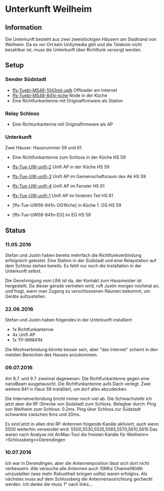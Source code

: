 # Unterkunft Weilheim

## Information
Die Unterkunft besteht aus zwei zweistöckigen Häusern am Stadtrand von Weilheim. Da es vor Ort kein Unitymedia gibt und die Telekom nicht bezahlbar ist, muss die Unterkunft über Richtfunk versorgt werden. 


## Setup

### Sender Südstadt
* [ffs-Tuebi-MS48-1043nd-uplk](ffs-Tuebi-MS48-1043nd-uplk.sh) Offloader am Internet
* [ffs-Tuebi-MS48-841n-kche](ffs-Tuebi-MS48-841n-kche.sh) Node in der Küche
* Eine Richtfunkantenne mit Originalfirmware als Station

### Relay Schloss
* Eine Richtunkantenne mit Originalfirmware als AP

### Unterkunft
Zwei Häuser: Hausnummer 59 und 61.

* Eine Richtfunkantenne zum Schloss in der Küche HS 59

* [ffs-Tue-UW-unifi-2](ffs-Tue-UW-unifi-2.sh) Unifi AP in der Küche HS 59
* [ffs-Tue-UW-unifi-3](ffs-Tue-UW-unifi-3.sh) Unifi AP im Gemeinschaftsraum des Ak HS 59
* [ffs-Tue-UW-unifi-4](ffs-Tue-UW-unifi-4.sh) Unifi AP im Fenster HS 61
* [ffs-Tue-UW-unifi-1](ffs-Tue-UW-unifi-1.sh) Unifi AP im hinteren Teil HS 61
* [ffs-Tue-UW59-841n-OG1Kche] in Küche 1. OG HS 59
* [ffs-Tue-UW59-841n-EG] im EG HS 59


## Status
### 11.05.2016
Stefan und Justin haben bereits mehrfach die Richtfunkverbindung erfolgreich getestet. Eine Station in der Südstadt und eine Relaystation auf dem Schloss stehen bereits. Es fehlt nur noch die Installation in der Unterkunft selbst.

Die Genehmigung vom LRA ist da, der Kontakt zum Hausmeister ist hergestellt. Da dieser gerade vertreten wird, ruft Justin morgen nochmal an, und fragt, wann man Zugang zu verschlossenen Räumen bekommt, um Geräte aufzustellen.

### 22.06.2016
Stefan und Justin haben folgendes in der Unterkunft installiert:

* 1x Richtfunkantenne
* 4x Unifi AP
* 1x TP-WR841N

Die Meshverbindung könnte besser sein, aber "das Internet" scheint in den meisten Bereichen des Hauses anzukommen.

### 09.07.2016

Am 8.7. und 9.7. zweimal dagewesen. Die Richtfunkantenne gegen eine nanoBeam ausgetauscht. Die Richtfunkantenne aufs Dach verlegt. Zwei weitere 841 in Haus 59 installiert, um dorf alles abzudecken.

Die Internetverbindung bricht immer noch viel ab. Die Schwachstelle ich jetzt aber die RF-Strecke von Südstadt zum Schloss. Belegbar durch: Ping von Weilheim zum Schloss: 0.2ms. Ping über Schloss zur Südstadt schwankte zwischen 6ms und 20ms.

Es sind jetzt in allen drei RF-Antennen folgende Kanäle aktiviert, auch wenn 5500 weiterhin verwendet wird: 5500,5530,5535,5565,5570,5610,5615
Das waren nach Analyse mit AirMax-Tool die freisten Kanäle für Weilheim<->Schlossberg<->Derendingen

### 10.07.2016

Ich war in Derendingen, aber die Antennenposition lässt sich dort nicht verbessern. Alle versuche alle Antennen auch 10Mhz ChannelWidth umzustellen (was mehr Robustheit bringen sollte) waren erfolglos. Als nächstes muss auf dem Schlossberg die Antennenausrichtung gecheckt werden. Ich denke die muss 1° nach links...